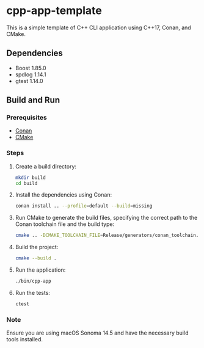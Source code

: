 # cpp-app-template

This is a simple template of C++ CLI application using C++17, Conan, and CMake.

## Dependencies
- Boost 1.85.0
- spdlog 1.14.1
- gtest 1.14.0

## Build and Run

### Prerequisites
- [Conan](https://conan.io/downloads.html)
- [CMake](https://cmake.org/download/)

### Steps

1. Create a build directory:
   ```sh
   mkdir build
   cd build
   ```

2. Install the dependencies using Conan:
   ```sh
   conan install .. --profile=default --build=missing
   ```

3. Run CMake to generate the build files, specifying the correct path to the Conan toolchain file and the build type:
   ```sh
   cmake .. -DCMAKE_TOOLCHAIN_FILE=Release/generators/conan_toolchain.cmake -DCMAKE_BUILD_TYPE=Release
   ```

4. Build the project:
   ```sh
   cmake --build .
   ```

5. Run the application:
   ```sh
   ./bin/cpp-app
   ```

6. Run the tests:
   ```sh
   ctest
   ```

### Note
Ensure you are using macOS Sonoma 14.5 and have the necessary build tools installed.
